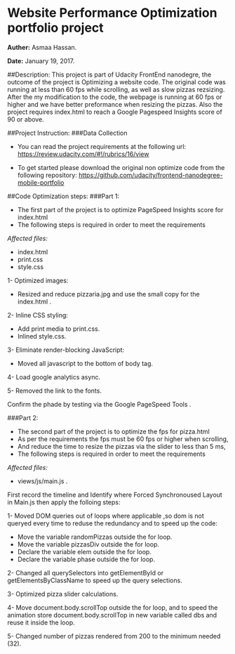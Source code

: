 # Website Performance Optimization portfolio project

**Auther:** Asmaa Hassan.

**Date:** January 19, 2017.

##Description:
This project is part of Udacity FrontEnd nanodegre, the outcome of the project is Optimizing a website code. The original code was running at less than 60 fps while scrolling, as well as slow pizzas rezsizing. After the my modification to the code, the webpage is running at 60 fps or higher and we have better preformance when resizing the pizzas.
Also the project requires index.html to reach a Google Pagespeed Insights score of 90 or above.


##Project Instruction:
###Data Collection
- You can read the project requirements at the following url:
https://review.udacity.com/#!/rubrics/16/view

- To get started please download the original non optimize code from the following repository:
https://github.com/udacity/frontend-nanodegree-mobile-portfolio


##Code Optimization steps:
###Part 1:
- The first part of the project is to optimize PageSpeed Insights score for index.html
- The following steps is required in order to meet the requirements

*Affected files:*
- index.html
- print.css
- style.css

1- Optimized images: 
 - Resized and reduce  pizzaria.jpg and use the small copy for the index.html .

2- Inline CSS styling: 
 - Add print media to print.css.
 - Inlined style.css.

3- Eliminate render-blocking JavaScript:
 - Moved all javascript to the bottom of body tag.

4- Load google analytics async.

5- Removed the link to the fonts.

Confirm the phade by testing via the Google PageSpeed Tools .



###Part 2:

- The second part of the project is to optimize the fps for pizza.html
- As per the requirements the fps must be 60 fps or higher when scrolling, 
- And reduce the time to resize the pizzas via the slider to less than 5 ms, 
- The following steps is required in order to meet the requirements

*Affected files:* 
- views/js/main.js .

First record the timeline and Identify where Forced Synchronoused Layout in Main.js then apply the folloing steps: 

1- Moved DOM queries out of loops where applicable ,so dom is not queryed every time to reduse the redundancy and to speed up the code:
- Move the variable randomPizzas outside the for loop.
- Move the variable pizzasDiv outside the for loop.
- Declare the variable elem outside the for loop.
- Declare the variable phase outside the for loop.

2- Changed all querySelectors into getElementById or getElementsByClassName to speed up the query selections.

3- Optimized pizza slider calculations.

4- Move document.body.scrollTop outside the for loop, and to speed the animation store document.body.scrollTop in new variable called dbs and reuse it inside the loop.

5- Changed number of pizzas rendered from 200 to the minimum needed (32).
